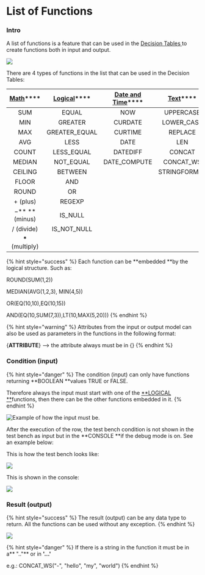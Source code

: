 # List of Functions

### Intro

A list of functions is a feature that can be used in the [Decision Tables ](../decision-table-designer.md)to create functions both in input and output.

![](<../../.gitbook/assets/image (136).png>)

There are 4 types of functions in the list that can be used in the Decision Tables:

| [**Math**](math.md)**** | [**Logical**](logical.md)**** | [**Date and Time**](date-and-time.md)**** | [**Text**](text.md)**** |
| :---------------------: | :---------------------------: | :---------------------------------------: | :---------------------: |
|           SUM           |             EQUAL             |                    NOW                    |        UPPERCASE        |
|           MIN           |            GREATER            |                  CURDATE                  |        LOWER_CASE       |
|           MAX           |         GREATER_EQUAL         |                  CURTIME                  |         REPLACE         |
|           AVG           |              LESS             |                    DATE                   |           LEN           |
|          COUNT          |           LESS_EQUAL          |                  DATEDIFF                 |          CONCAT         |
|          MEDIAN         |           NOT_EQUAL           |                DATE_COMPUTE               |        CONCAT_WS        |
|         CEILING         |            BETWEEN            |                                           |       STRINGFORMAT      |
|          FLOOR          |              AND              |                                           |                         |
|          ROUND          |               OR              |                                           |                         |
|         + (plus)        |             REGEXP            |                                           |                         |
|       −** **(minus)     |            IS_NULL            |                                           |                         |
|        / (divide)       |          IS_NOT_NULL          |                                           |                         |
|     **\*** (multiply)   |                               |                                           |                         |

{% hint style="success" %}
Each function can be **embedded **by the logical structure. Such as:

ROUND(SUM(1,2))

MEDIAN(AVG(1,2,3), MIN(4,5))

OR(EQ(10,10),EQ(10,15))

AND(EQ(10,SUM(7,3)),LT(10,MAX(5,20)))
{% endhint %}

{% hint style="warning" %}
Attributes from the input or output model can also be used as parameters in the functions in the following format:

{**ATTRIBUTE**} --> the attribute always must be in {}
{% endhint %}

### Condition (input)

{% hint style="danger" %}
The condition (input) can only have functions returning **BOOLEAN **values TRUE or FALSE.

Therefore always the input must start with one of the [**LOGICAL **](logical.md)functions, then there can be the other functions embedded in it.
{% endhint %}

![Example of how the input must be.](<../../.gitbook/assets/image (134).png>)

After the execution of the row, the test bench condition is not shown in the test bench as input but in the **CONSOLE **if the debug mode is on. See an example below:

This is how the test bench looks like:

![](<../../.gitbook/assets/image (133).png>)

This is shown in the console:

![](<../../.gitbook/assets/image (132).png>)

### Result (output)

{% hint style="success" %}
The result (output) can be any data type to return. All the functions can be used without any exception.
{% endhint %}

![](../../.gitbook/assets/func.png)

{% hint style="danger" %}
If there is a string in the function it must be in a** ".."** or in **'...'**

e.g.: CONCAT_WS("-", "hello", "my", "world")
{% endhint %}
